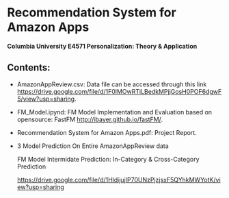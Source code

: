 
# Recommendation System for Amazon Apps

__Columbia University E4571 Personalization: Theory & Application__

## Contents:

+ AmazonAppReview.csv: Data file can be accessed through this link https://drive.google.com/file/d/1F0lMOwRTiLBedkMPjjGosH0POF6dgwF5/view?usp=sharing.

+ FM_Model.ipynd: FM Model Implementation and Evaluation based on opensource: FastFM http://ibayer.github.io/fastFM/.

+ Recommendation System for Amazon Apps.pdf: Project Report.
  
+ 3 Model Prediction On Entire AmazonAppReview data

  FM Model Intermidate Prediction: In-Category & Cross-Category Prediction
  
  https://drive.google.com/file/d/1HldijujIP70UNzPjzjsxF5QYhkMWYotK/view?usp=sharing
  
